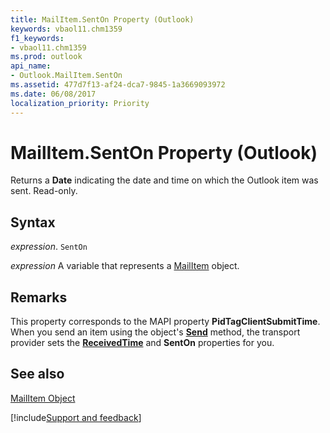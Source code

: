 ```yaml
---
title: MailItem.SentOn Property (Outlook)
keywords: vbaol11.chm1359
f1_keywords:
- vbaol11.chm1359
ms.prod: outlook
api_name:
- Outlook.MailItem.SentOn
ms.assetid: 477d7f13-af24-dca7-9845-1a3669093972
ms.date: 06/08/2017
localization_priority: Priority
---
```



# MailItem.SentOn Property (Outlook)

Returns a  **Date** indicating the date and time on which the Outlook item was sent. Read-only.


## Syntax

_expression_. `SentOn`

_expression_ A variable that represents a [MailItem](./Outlook.MailItem.md) object.


## Remarks

This property corresponds to the MAPI property  **PidTagClientSubmitTime**. When you send an item using the object's **[Send](Outlook.MailItem.Send(method).md)** method, the transport provider sets the **[ReceivedTime](Outlook.MailItem.ReceivedTime.md)** and **SentOn** properties for you.


## See also


[MailItem Object](Outlook.MailItem.md)

[!include[Support and feedback](~/includes/feedback-boilerplate.md)]